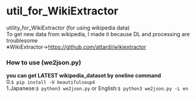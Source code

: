 # util_for_WikiExtractor
utility_for_WikiExtractor (for using wikipedia data)  
To get new data from wikipedia, I made it because DL and processing are troublesome  
※WikiExtractor→https://github.com/attardi/wikiextractor  

### How to use (we2json.py)
**you can get LATEST wikipedia_dataset by oneline command**  
0.`$ pip install -U beautifulsoup4`  
1.Japanese:`$ python3 we2json.py` or English:`$ python3 we2json.py -L en`  
